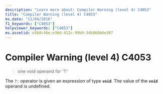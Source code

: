 ```yaml
---
description: "Learn more about: Compiler Warning (level 4) C4053"
title: "Compiler Warning (level 4) C4053"
ms.date: "11/04/2016"
f1_keywords: ["C4053"]
helpviewer_keywords: ["C4053"]
ms.assetid: e3b8c46e-e36d-412c-99b9-3db860b6e307
---
```

# Compiler Warning (level 4) C4053

> one void operand for '?:'

The `?:` operator is given an expression of type **`void`**. The value of the **`void`** operand is undefined.
